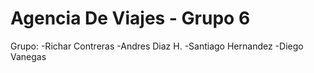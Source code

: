 # Agencia De Viajes - Grupo 6
  Grupo: 
  -Richar Contreras
  -Andres Diaz H. 
  -Santiago Hernandez
  -Diego Vanegas
  
  


# 

